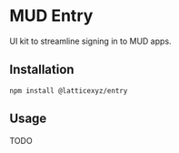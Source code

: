 # MUD Entry

UI kit to streamline signing in to MUD apps.

## Installation

```
npm install @latticexyz/entry
```

## Usage

TODO
